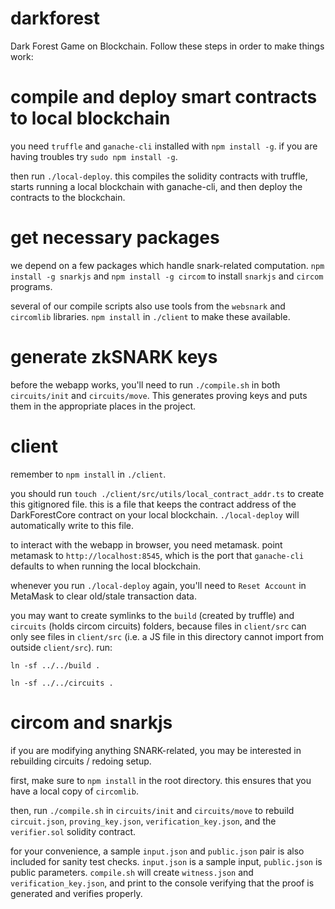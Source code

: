 # darkforest
Dark Forest Game on Blockchain. Follow these steps in order to make things work:

# compile and deploy smart contracts to local blockchain
you need `truffle` and `ganache-cli` installed with `npm install -g`. if you are having troubles try `sudo npm install -g`.

then run `./local-deploy`. this compiles the solidity contracts with truffle, starts running a local blockchain with ganache-cli, and then deploy the contracts to the blockchain.

# get necessary packages
we depend on a few packages which handle snark-related computation. `npm install -g snarkjs` and `npm install -g circom` to install `snarkjs` and `circom` programs.

several of our compile scripts also use tools from the `websnark` and `circomlib` libraries. `npm install` in `./client` to make these available.

# generate zkSNARK keys
before the webapp works, you'll need to run `./compile.sh` in both `circuits/init` and `circuits/move`. This generates proving keys and puts them in the appropriate places in the project.

# client
remember to `npm install` in `./client`.

you should run `touch ./client/src/utils/local_contract_addr.ts` to create this gitignored file. this is a file that keeps the contract address of the DarkForestCore contract on your local blockchain. `./local-deploy` will automatically write to this file.

to interact with the webapp in browser, you need metamask. point metamask to `http://localhost:8545`, which is the port that `ganache-cli` defaults to when running the local blockchain.

whenever you run `./local-deploy` again, you'll need to `Reset Account` in MetaMask to clear old/stale transaction data.

you may want to create symlinks to the `build` (created by truffle) and `circuits` (holds circom circuits) folders, because files in `client/src` can only see files in `client/src` (i.e. a JS file in this directory cannot import from outside `client/src`). run:

`ln -sf ../../build .`

`ln -sf ../../circuits .`

# circom and snarkjs
if you are modifying anything SNARK-related, you may be interested in rebuilding circuits / redoing setup.

first, make sure to `npm install` in the root directory. this ensures that you have a local copy of `circomlib`.

then, run `./compile.sh` in `circuits/init` and `circuits/move` to rebuild `circuit.json`, `proving_key.json`, `verification_key.json`, and the `verifier.sol` solidity contract.

for your convenience, a sample `input.json` and `public.json` pair is also included for sanity test checks. `input.json` is a sample input, `public.json` is public parameters. `compile.sh` will create `witness.json` and `verification_key.json`, and print to the console verifying that the proof is generated and verifies properly. 
